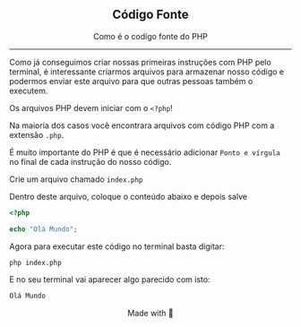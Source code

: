 <!-- Title -->
<h2 align="center">Código Fonte</h2>

<p align="center">
   Como é o codígo fonte do PHP
</p>    
 <!-- ABOUT THE TOPIC -->
<hr>

Como já conseguimos criar nossas primeiras instruções com PHP pelo terminal, é interessante criarmos arquivos para armazenar nosso código e podermos enviar este arquivo para que outras pessoas também o executem.

Os arquivos PHP devem iniciar com o `<?php`! 

Na maioria dos casos você encontrara arquivos com código PHP com a extensão `.php`.

É muito importante do PHP é que é necessário adicionar  `Ponto e vírgula` no final de cada instrução do nosso código.

Crie um arquivo chamado `index.php`

Dentro deste arquivo, coloque o conteúdo abaixo e depois salve


```php
<?php

echo "Olá Mundo";
```

Agora para executar este código no terminal basta digitar:

```bash
php index.php
```

E no seu terminal vai aparecer algo parecido com isto:

```bash
Olá Mundo
```

<p align="center">Made with 💜</p> 